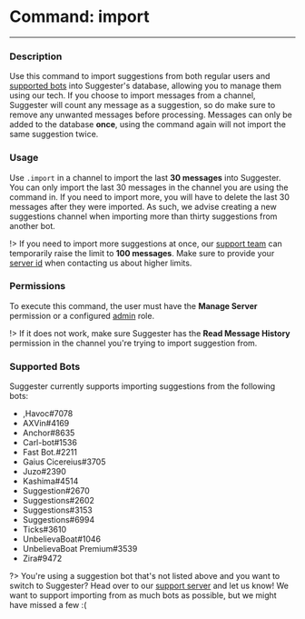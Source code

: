 # Command: import
---
### Description
Use this command to import suggestions from both regular users and [supported bots](admin/import.md?id=supported-bots) into Suggester's database, allowing you to manage them using our tech. If you choose to import messages from a channel, Suggester will count any message as a suggestion, so do make sure to remove any unwanted messages before processing. Messages can only be added to the database **once**, using the command again will not import the same suggestion twice.

### Usage
Use `.import` in a channel to import the last **30 messages** into Suggester. You can only import the last 30 messages in the channel you are using the command in. If you need to import more, you will have to delete the last 30 messages after they were imported. As such, we advise creating a new suggestions channel when importing more than thirty suggestions from another bot.

!> If you need to import more suggestions at once, our [support team](https://suggester.js.org/support) can temporarily raise the limit to **100 messages**. Make sure to provide your [server id](https://dis.gd/findmyid) when contacting us about higher limits. 

### Permissions
To execute this command, the user must have the **Manage Server** permission or a configured [admin](/config/adminroles.md) role.

!> If it does not work, make sure Suggester has the **Read Message History** permission in the channel you're trying to import suggestion from.

### Supported Bots
Suggester currently supports importing suggestions from the following bots:

- ,Havoc#7078
- AXVin#4169
- Anchor#8635
- Carl-bot#1536
- Fast Bot.#2211
- Gaius Cicereius#3705 
- Juzo#2390
- Kashima#4514
- Suggestion#2670
- Suggestions#2602
- Suggestions#3153
- Suggestions#6994
- Ticks#3610
- UnbelievaBoat#1046
- UnbelievaBoat Premium#3539
- Zira#9472 

?> You're using a suggestion bot that's not listed above and you want to switch to Suggester? Head over to our [support server](https://suggester.js.org/support) and let us know! We want to support importing from as much bots as possible, but we might have missed a few :(


